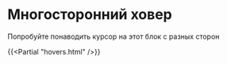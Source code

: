 # Многосторонний ховер

Попробуйте понаводить курсор на этот блок с разных сторон

{{<Partial "hovers.html" />}}

